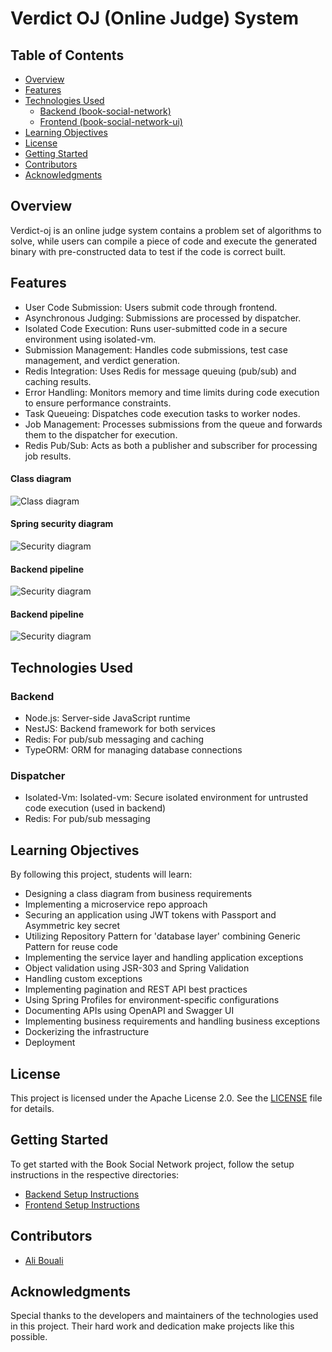 # Verdict OJ (Online Judge) System

## Table of Contents

- [Overview](#overview)
- [Features](#features)
- [Technologies Used](#technologies-used)
    - [Backend (book-social-network)](#backend-book-social-network)
    - [Frontend (book-social-network-ui)](#frontend-book-social-network-ui)
- [Learning Objectives](#learning-objectives)
- [License](#license)
- [Getting Started](#getting-started)
- [Contributors](#contributors)
- [Acknowledgments](#acknowledgments)

## Overview

Verdict-oj is an online judge system contains a problem set of algorithms to solve, while users can compile a piece of code and execute the generated binary with pre-constructed data to test if the code is correct built.

## Features

- User Code Submission: Users submit code through frontend.
- Asynchronous Judging: Submissions are processed by dispatcher.
- Isolated Code Execution: Runs user-submitted code in a secure environment using isolated-vm.
- Submission Management: Handles code submissions, test case management, and verdict generation.
- Redis Integration: Uses Redis for message queuing (pub/sub) and caching results.
- Error Handling: Monitors memory and time limits during code execution to ensure performance constraints.
- Task Queueing: Dispatches code execution tasks to worker nodes.
- Job Management: Processes submissions from the queue and forwards them to the dispatcher for execution.
- Redis Pub/Sub: Acts as both a publisher and subscriber for processing job results.

#### Class diagram
![Class diagram](screenshots/class-diagram.png)

#### Spring security diagram
![Security diagram](screenshots/security.png)

#### Backend pipeline
![Security diagram](screenshots/be-pipeline.png)

#### Backend pipeline
![Security diagram](screenshots/fe-pipeline.png)

## Technologies Used

### Backend

- Node.js: Server-side JavaScript runtime
- NestJS: Backend framework for both services
- Redis: For pub/sub messaging and caching
- TypeORM: ORM for managing database connections

### Dispatcher 

- Isolated-Vm: Isolated-vm: Secure isolated environment for untrusted code execution (used in backend)
- Redis: For pub/sub messaging

## Learning Objectives

By following this project, students will learn:

- Designing a class diagram from business requirements
- Implementing a microservice repo approach
- Securing an application using JWT tokens with Passport and Asymmetric key secret
- Utilizing Repository Pattern for 'database layer' combining Generic Pattern for reuse code
- Implementing the service layer and handling application exceptions
- Object validation using JSR-303 and Spring Validation
- Handling custom exceptions
- Implementing pagination and REST API best practices
- Using Spring Profiles for environment-specific configurations
- Documenting APIs using OpenAPI and Swagger UI
- Implementing business requirements and handling business exceptions
- Dockerizing the infrastructure
- Deployment

## License

This project is licensed under the Apache License 2.0. See the [LICENSE](LICENSE) file for details.

## Getting Started

To get started with the Book Social Network project, follow the setup instructions in the respective directories:

- [Backend Setup Instructions](/book-network/README.md)
- [Frontend Setup Instructions](book-network-ui/README.md)

## Contributors

- [Ali Bouali](https://github.com/ali-bouali)

## Acknowledgments

Special thanks to the developers and maintainers of the technologies used in this project. Their hard work and dedication make projects like this possible.
